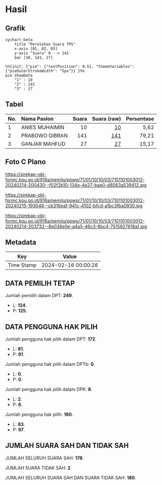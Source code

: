 # Hasil

## Grafik

```mermaid
xychart-beta
    title "Perolehan Suara TPS"
    x-axis [01, 02, 03]
    y-axis "Suara" 0 --> 141
    bar [10, 141, 27]
```

```mermaid
%%{init: {"pie": {"textPosition": 0.5}, "themeVariables": {"pieOuterStrokeWidth": "5px"}} }%%
pie showData
    "1" : 10
    "2" : 141
    "3" : 27
```

## Tabel

| No. | Nama Paslon    | Suara | Suara (raw) | Persentase |
|:--- |:-------------- | -----:| -----------:| ----------:|
| 1   | ANIES MUHAIMIN | 10    | [10][p-1]   | 5,62       |
| 2   | PRABOWO GIBRAN | 141   | [141][p-2]  | 79,21      |
| 3   | GANJAR MAHFUD  | 27    | [27][p-3]   | 15,17      |


[p-1]: https://github.com/gigit-pemilu/pemilu-2024-71-sulawesi-utara/blob/main/pilpres/hitung-suara/sub/71-sulawesi-utara/sub/01-bolaang-mongondow/sub/10-dumoga-timur/sub/1003-imandi/sub/012-tps/sub/paslon-1.txt
[p-2]: https://github.com/gigit-pemilu/pemilu-2024-71-sulawesi-utara/blob/main/pilpres/hitung-suara/sub/71-sulawesi-utara/sub/01-bolaang-mongondow/sub/10-dumoga-timur/sub/1003-imandi/sub/012-tps/sub/paslon-2.txt
[p-3]: https://github.com/gigit-pemilu/pemilu-2024-71-sulawesi-utara/blob/main/pilpres/hitung-suara/sub/71-sulawesi-utara/sub/01-bolaang-mongondow/sub/10-dumoga-timur/sub/1003-imandi/sub/012-tps/sub/paslon-3.txt

## Foto C Plano

https://sirekap-obj-formc.kpu.go.id/916a/pemilu/ppwp/71/01/10/10/03/7101101003012-20240214-200430--f02f2b10-134e-4e27-bae0-d8063a539412.jpg

https://sirekap-obj-formc.kpu.go.id/916a/pemilu/ppwp/71/01/10/10/03/7101101003012-20240215-193046--cb316eaf-941c-4102-bfcd-a1bc3fba0930.jpg

https://sirekap-obj-formc.kpu.go.id/916a/pemilu/ppwp/71/01/10/10/03/7101101003012-20240214-203732--8e036e0e-a4a5-46c3-8bc4-7515927618a1.jpg


## Metadata

| Key        | Value               |
| ---------- | ------------------- |
| Time Stamp | 2024-02-16 00:00:26 |


## DATA PEMILIH TETAP

Jumlah pemilih dalam DPT: **249**.
 * L: **124**.
 * P: **125**.

## DATA PENGGUNA HAK PILIH

Jumlah pengguna hak pilih dalam DPT: **172**.
 * L: **81**.
 * P: **91**.

Jumlah pengguna hak pilih dalam DPTb: **0**.
 * L: **0**.
 * P: **0**.

Jumlah pengguna hak pilih dalam DPK: **8**.
 * L: **2**.
 * P: **6**.

Jumlah pengguna hak pilih: **180**.
 * L: **83**.
 * P: **97**.

## JUMLAH SUARA SAH DAN TIDAK SAH

JUMLAH SELURUH SUARA SAH: **178**.

JUMLAH SUARA TIDAK SAH: **2**.

JUMLAH SELURUH SUARA SAH DAN SUARA TIDAK SAH: **180**.


